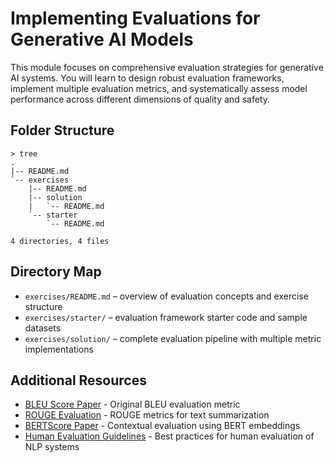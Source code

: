 # Implementing Evaluations for Generative AI Models

This module focuses on comprehensive evaluation strategies for generative AI systems. You will learn to design robust evaluation frameworks, implement multiple evaluation metrics, and systematically assess model performance across different dimensions of quality and safety.

## Folder Structure

```
> tree
.
|-- README.md
`-- exercises
    |-- README.md
    |-- solution
    |   `-- README.md
    `-- starter
        `-- README.md

4 directories, 4 files
```

## Directory Map
- `exercises/README.md` – overview of evaluation concepts and exercise structure
- `exercises/starter/` – evaluation framework starter code and sample datasets
- `exercises/solution/` – complete evaluation pipeline with multiple metric implementations

## Additional Resources
- [BLEU Score Paper](https://aclanthology.org/P02-1040.pdf) - Original BLEU evaluation metric
- [ROUGE Evaluation](https://aclanthology.org/W04-1013.pdf) - ROUGE metrics for text summarization
- [BERTScore Paper](https://arxiv.org/abs/1904.09675) - Contextual evaluation using BERT embeddings
- [Human Evaluation Guidelines](https://arxiv.org/abs/2107.00061) - Best practices for human evaluation of NLP systems

